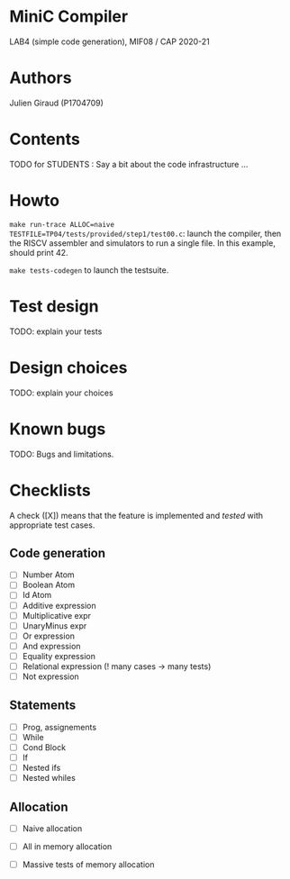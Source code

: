 # MiniC Compiler 
LAB4 (simple code generation), MIF08 / CAP 2020-21

# Authors

Julien Giraud (P1704709)

# Contents

TODO for STUDENTS : Say a bit about the code infrastructure ...

# Howto

`make run-trace ALLOC=naive TESTFILE=TP04/tests/provided/step1/test00.c`: launch the compiler, then the RISCV assembler and simulators to run a single file. In this example, should print 42.

`make tests-codegen` to launch the testsuite.

# Test design 

TODO: explain your tests

# Design choices

TODO: explain your choices

# Known bugs

TODO: Bugs and limitations.

# Checklists

A check ([X]) means that the feature is implemented 
and *tested* with appropriate test cases.

## Code generation

- [ ] Number Atom 
- [ ] Boolean Atom
- [ ] Id Atom 
- [ ] Additive expression
- [ ] Multiplicative expr
- [ ] UnaryMinus expr
- [ ] Or expression
- [ ] And expression
- [ ] Equality expression
- [ ] Relational expression (! many cases -> many tests)
- [ ] Not expression

## Statements

- [ ] Prog, assignements
- [ ] While
- [ ] Cond Block
- [ ] If
- [ ] Nested ifs
- [ ] Nested whiles

## Allocation

- [ ] Naive allocation
- [ ] All in memory allocation
- [ ] Massive tests of memory allocation

